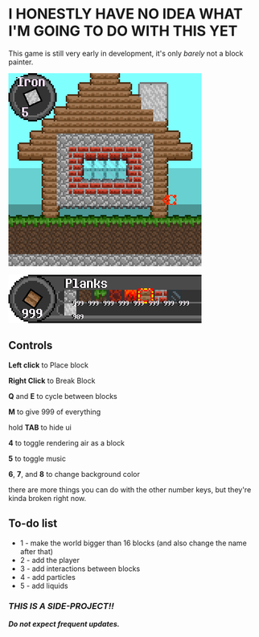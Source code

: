 # I HONESTLY HAVE NO IDEA WHAT I'M GOING TO DO WITH THIS YET

This game is still very early in development, it's only *barely* not a block painter.

![game screenshot](Readmeassets/gamescreenshot_v1.2.1.png "game screenshot")

![screenshot of ui](Readmeassets/ui1.2.1.png "screenshot of ui")

## Controls

**Left click** to Place block

**Right Click** to Break Block

**Q** and **E** to cycle between blocks

**M** to give 999 of everything

hold **TAB** to hide ui

**4** to toggle rendering air as a block

**5** to toggle music

**6**, **7**, and **8** to change background color

there are more things you can do with the other number keys, but they're kinda broken right now.

## To-do list

* 1 - make the world bigger than 16 blocks (and also change the name after that)
* 2 - add the player
* 3 - add interactions between blocks
* 4 - add particles
* 5 - add liquids


### ***THIS IS A SIDE-PROJECT!!***

***Do not expect frequent updates.***
